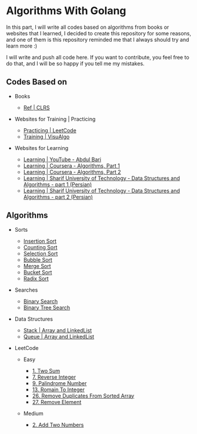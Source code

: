 # Algorithms With Golang

In this part, I will write all codes based on algorithms from books or websites that I learned,
I decided to create this repository for some reasons, and one of them is this repository reminded me that I always should try and learn more :)

I will write and push all code here. If you want to contribute, you feel free to do that, and I will be so happy if you tell me my mistakes.

## Codes Based on

- Books
  - [Ref | CLRS](https://www.amazon.com/Introduction-Algorithms-3rd-MIT-Press/dp/0262033844)
  
- Websites for Training | Practicing
  - [Practicing | LeetCode](https://leetcode.com/)
  - [Training | VisuAlgo](https://visualgo.net/en)

- Websites for Learning
  - [Learning | YouTube - Abdul Bari](https://www.youtube.com/watch?v=0IAPZzGSbME&list=PLDN4rrl48XKpZkf03iYFl-O29szjTrs_O)
  - [Learning | Coursera - Algorithms, Part 1](https://www.coursera.org/learn/algorithms-part1)
  - [Learning | Coursera - Algorithms, Part 2](https://www.coursera.org/learn/algorithms-part2)
  - [Learning | Sharif University of Technology - Data Structures and Algorithms - part 1 (Persian)](https://maktabkhooneh.org/course/%D8%AF%D8%A7%D8%AF%D9%87-%D8%B3%D8%A7%D8%AE%D8%AA%D8%A7%D8%B1%D9%87%D8%A7-%D9%88-%D9%85%D8%A8%D8%A7%D9%86%DB%8C-%D8%A7%D9%84%DA%AF%D9%88%D8%B1%DB%8C%D8%AA%D9%85-%D9%87%D8%A7-mk376)
  - [Learning | Sharif University of Technology - Data Structures and Algorithms - part 2 (Persian)](https://maktabkhooneh.org/course/%D8%A2%D9%85%D9%88%D8%B2%D8%B4-%D8%B7%D8%B1%D8%A7%D8%AD%DB%8C-%D8%A7%D9%84%DA%AF%D9%88%D8%B1%DB%8C%D8%AA%D9%85-%D8%AF%DA%A9%D8%AA%D8%B1-%D8%B4%D8%B1%DB%8C%D9%81%DB%8C-%D8%B2%D8%A7%D8%B1%DA%86%DB%8C-mk662/)

## Algorithms

- Sorts
  - [Insertion Sort](sharif_university/part_one/sorts/insertion_sort.go)
  - [Counting Sort](sharif_university/part_one/sorts/counting_sort.go)
  - [Selection Sort](sharif_university/part_one/sorts/selection_sort.go)
  - [Bubble Sort](sharif_university/part_one/sorts/bubble_sort.go)
  - [Merge Sort](sharif_university/part_one/sorts/merge_sort.go)
  - [Bucket Sort](sharif_university/part_one/sorts/bucket_sort.go)
  - [Radix Sort](sharif_university/part_one/sorts/radix_sort.go)

- Searches
  - [Binary Search](sharif_university/part_one/searches/binary_search)
  - [Binary Tree Search](sharif_university/part_one/searches/binary_tree_search)

- Data Structures
  - [Stack | Array and LinkedList](sharif_university/part_one/data_stractures/stack)
  - [Queue | Array and LinkedList](sharif_university/part_one/data_stractures/queue)

- LeetCode
  - Easy
    - [1. Two Sum](leetcode/easy/1.TwoSum)
    - [7. Reverse Integer](leetcode/easy/7.ReverseInteger)
    - [9. Palindrome Number](leetcode/easy/9.PalindromeNumber)
    - [13. Romain To Integer](leetcode/easy/13.RomanToInteger)
    - [26. Remove Duplicates From Sorted Array](leetcode/easy/26.RemoveDuplicatesFromSortedArray)
    - [27. Remove Element](leetcode/easy/27.RemoveElement)
    
  - Medium
    - [2. Add Two Numbers](leetcode/medium/2.AddTwoNumbers)

